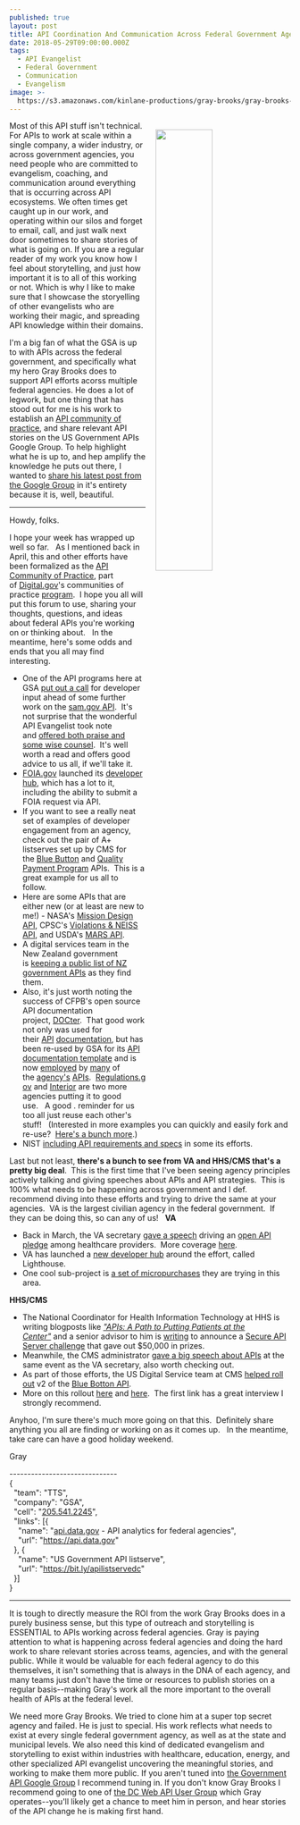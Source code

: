 ```yaml
---
published: true
layout: post
title: API Coordination And Communication Across Federal Government Agencies
date: 2018-05-29T09:00:00.000Z
tags:
  - API Evangelist
  - Federal Government
  - Communication
  - Evangelism
image: >-
  https://s3.amazonaws.com/kinlane-productions/gray-brooks/gray-brooks-microphone.jpg
---
```

<p><img src="{{ page.image }}" width="45%" align="right" style="padding: 15px;" /></p>Most of this API stuff isn't technical. For APIs to work at scale within a single company, a wider industry, or across government agencies, you need people who are committed to evangelism, coaching, and communication around everything that is occurring across API ecosystems. We often times get caught up in our work, and operating within our silos and forget to email, call, and just walk next door sometimes to share stories of what is going on. If you are a regular reader of my work you know how I feel about storytelling, and just how important it is to all of this working or not. Which is why I like to make sure that I showcase the storyelling of other evangelists who are working their magic, and spreading API knowledge within their domains.

I'm a big fan of what the GSA is up to with APIs across the federal government, and specifically what my hero Gray Brooks does to support API efforts acorss multiple federal agencies. He does a lot of legwork, but one thing that has stood out for me is his work to establish an [API community of practice](https://digital.gov/communities/apis/), and share relevant API stories on the US Government APIs Google Group. To help highlight what he is up to, and hep amplify the knowledge he puts out there, I wanted to [share his latest post from the Google Group](https://groups.google.com/forum/#!topic/us-government-apis/xQQvLajni08) in it's entirety because it is, well, beautiful.

-----

<p><span>Howdy, folks.&nbsp;&nbsp;</span></p>
<p>I hope your week has wrapped up well so far.&nbsp;&nbsp; As I mentioned back in April, this and other efforts have been formalized as the<span>&nbsp;</span><a href="https://digital.gov/communities/apis/">API Community of Practice</a>, part of<span>&nbsp;</span><a href="http://digital.gov/">Digital.gov</a>'s communities of practice<span>&nbsp;</span><a href="https://digital.gov/communities/">program</a>.&nbsp; I hope you all will put this forum to use, sharing your thoughts, questions, and ideas about federal APIs you're working on or thinking about.&nbsp;&nbsp; In the meantime, here's some odds and ends that you all may find interesting.&nbsp;&nbsp;</p>
<ul>
<li>One of the API programs here at GSA<span>&nbsp;</span><a href="https://www.nextgov.com/it-modernization/2018/05/gsa-needs-vendor-volunteers-test-fedbizopps-api/148136/">put out a call</a><span>&nbsp;</span>for developer input ahead of some further work on the<span>&nbsp;</span><a href="http://gsa.github.io/sam_api/sam/">sam.gov API</a>.&nbsp; It's not surprise that the wonderful API Evangelist took note and<span>&nbsp;</span><a href="https://apievangelist.com/2018/05/15/general-services-administration-gsa-needs-help-testing-their-fedbizopps-api/">offered both praise and some wise counsel</a>.&nbsp; It's well worth a read and offers good advice to us all, if we'll take it.&nbsp;</li>
<li><a href="http://foia.gov/">FOIA.gov</a><span>&nbsp;</span>launched its<span>&nbsp;</span><a href="https://www.foia.gov/developer/">developer hub</a>, which has a lot to it, including the ability to submit a FOIA request via API.&nbsp;&nbsp;</li>
<li>If you want to see a really neat set of examples of developer engagement from an agency, check out the pair of A+ listserves set up by CMS for the&nbsp;<a href="https://groups.google.com/forum/#!forum/developer-group-for-cms-blue-button-api">Blue Button</a>&nbsp;and&nbsp;<a href="https://groups.google.com/forum/#!forum/qpp-apis">Quality Payment Program</a>&nbsp;APIs.&nbsp; This is a great example for us all to follow.&nbsp;&nbsp;</li>
<li>Here are some APIs that are either new (or at least are new to me!) - NASA's&nbsp;<a href="https://ssd-api.jpl.nasa.gov/doc/mdesign.html">Mission Design API</a>,&nbsp;CPSC's<span>&nbsp;</span><a href="https://opendata.cpsc.gov/opendataApi/apidocs/api-guide">Violations &amp; NEISS API</a>, and USDA's<span>&nbsp;</span><a href="https://mymarketnews.ams.usda.gov/mars-api/getting-started">MARS API</a>.&nbsp;&nbsp;</li>
<li>A digital services team in the New Zealand government is<span>&nbsp;</span><a href="https://catalogue.data.govt.nz/dataset/apis-for-service-innovation">keeping a public list of NZ government APIs</a><span>&nbsp;</span>as they find them.&nbsp;&nbsp;</li>
<li>Also, it's just worth noting the success of CFPB's open source API documentation project,<span>&nbsp;</span><a href="http://cfpb.github.io/DOCter/">DOCter</a>.&nbsp; That good work not only was used for their<span>&nbsp;</span><a href="http://cfpb.github.io/api/ccdb/">API</a><span>&nbsp;</span><a href="http://cfpb.github.io/api/hmda/">documentation</a>, but has been re-used by GSA for its<span>&nbsp;</span><a href="https://gsa.github.io/api-documentation-template/api-docs/">API documentation template</a><span>&nbsp;</span>and is now<span>&nbsp;</span><a href="http://gsa.github.io/sam_api/sam/">employed</a><span>&nbsp;</span>by<span>&nbsp;</span><a href="http://gsa.github.io/eMuseum-API/">many</a><span>&nbsp;</span>of the<span>&nbsp;</span><a href="https://gsa.github.io/DSSAPIDocumentation/api-docs/">agency's</a><span>&nbsp;</span><a href="http://gsa.github.io/auctions_api/">APIs</a>.&nbsp;&nbsp;<a href="https://regulationsgov.github.io/developers/">Regulations.gov</a><span>&nbsp;</span>and<span>&nbsp;</span><a href="http://usinterior.github.io/doi-data-hub/pages/developers.html">Interior</a><span>&nbsp;</span>are two more agencies putting it to good use.&nbsp;&nbsp;&nbsp;A good . reminder for us too all just reuse each other's stuff!&nbsp; &nbsp;(Interested in more examples you can quickly and easily fork and re-use?&nbsp;&nbsp;<a href="https://api-all-the-x.18f.gov/pages/open_source_documentation/">Here's a bunch more</a>.)&nbsp;</li>
<li>NIST<span>&nbsp;</span><a href="https://www.nist.gov/sites/default/files/documents/2018/04/16/frvt_morph_api_v0.4.pdf">including API requirements and specs</a><span>&nbsp;</span>in some its efforts.&nbsp;&nbsp;</li>
</ul>
<p>Last but not least,<span>&nbsp;</span><strong>there's a bunch to see from VA and HHS/CMS that's a pretty big deal</strong>.&nbsp; This is the first time that I've been seeing agency principles actively talking and giving speeches about APIs and API strategies.&nbsp; This is 100% what needs to be happening across government and I def. recommend diving into these efforts and trying to drive the same at your agencies.&nbsp; VA is the largest civilian agency in the federal government.&nbsp; If they can be doing this, so can any of us!&nbsp;&nbsp; <strong>VA</strong></p>
<ul>
<li>Back in March, the VA secretary<span>&nbsp;</span><a href="https://www.va.gov/opa/pressrel/pressrelease.cfm?id=4022">gave a speech</a><span>&nbsp;</span>driving an<span>&nbsp;</span><a href="https://www.oit.va.gov/developer/pledge.cfm">open API pledge</a><span>&nbsp;</span>among healthcare providers.&nbsp; More coverage<span>&nbsp;</span><a href="https://www.healthcare-informatics.com/news-item/mobile/va-vows-join-api-movement?utm_source=feedburner&amp;utm_medium=feed&amp;utm_campaign=Feed%3A+healthcare-informatics+%28Healthcare+Informatics%29">here</a>.&nbsp;&nbsp;</li>
<li>VA has launched a<span>&nbsp;</span><a href="https://www.oit.va.gov/developer/">new developer hub</a><span>&nbsp;</span>around the effort, called Lighthouse.&nbsp;&nbsp;</li>
<li>One cool sub-project is<span>&nbsp;</span><a href="https://www.oit.va.gov/developer/micropurchasing/">a set of micropurchases</a><span>&nbsp;</span>they are trying in this area.&nbsp;&nbsp;</li>
</ul>
<p><strong>HHS/CMS</strong></p>
<ul>
<li>The&nbsp;National Coordinator for Health Information Technology at HHS is writing blogposts like<span>&nbsp;</span><em><a href="https://www.healthit.gov/buzz-blog/interoperability/apis-path-putting-patients-center/">"APIs: A Path to Putting Patients at the Center"</a>&nbsp;</em>and a senior advisor to him is<span>&nbsp;</span><a href="https://www.healthit.gov/buzz-blog/interoperability/get-ready-for-a-showdown/">writing</a><span>&nbsp;</span>to announce a<span>&nbsp;</span><a href="https://www.cccinnovationcenter.com/challenges/secure-api-server-showdown-challenge/">Secure API Server challenge</a><span>&nbsp;</span>that gave out $50,000 in prizes.&nbsp;&nbsp;</li>
<li>Meanwhile, the CMS administrator<span>&nbsp;</span><a href="http://www.healthcareitnews.com/news/seema-verma-rolls-out-new-cms-interoperability-initiatives-himss18">gave a big speech about APIs</a>&nbsp;at the same event as the VA secretary, also worth checking out.&nbsp;&nbsp;</li>
<li>As part of those efforts, the US Digital Service team at CMS<span>&nbsp;</span><a href="https://medium.com/the-u-s-digital-service/blue-button-api-c1b47ff8c464">helped roll out</a><span>&nbsp;</span>v2 of the<span>&nbsp;</span><a href="https://bluebutton.cms.gov/">Blue Botton API</a>.&nbsp;&nbsp;</li>
<li>More on this rollout<span>&nbsp;</span><a href="https://www.programmableweb.com/news/us-digital-service-launches-v2-blue-button-api-to-ease-flow-medicare-data/interview/2018/05/01">here</a>&nbsp;and&nbsp;<a href="https://www.fedscoop.com/embargoed-new-digital-service-team-cms-blue-button-2-0-medicare-claims-data-api/">here</a>.&nbsp; The first link has a great interview I strongly recommend.&nbsp;&nbsp;</li>
</ul>
<p>Anyhoo, I'm sure there's much more going on that this.&nbsp; Definitely share anything you all are finding or working on as it comes up.&nbsp;&nbsp; In the meantime, take care can have a good holiday weekend.&nbsp;&nbsp;</p>
<p>Gray&nbsp;</p>
<p>------------------------------ <br /><span>{</span><br /><span>&nbsp; "team": "TTS",</span><br /><span>&nbsp; "company": "GSA",</span><br /><span>&nbsp; "cell": "</span><a href="tel:205.541.2245">205.541.2245</a><span>",</span><br /><span>&nbsp; "links": [{</span><br /><span>&nbsp;&nbsp;&nbsp; "name": "<a href="http://api.data.gov/">api.data.gov</a><span>&nbsp;</span>- API analytics for federal agencies",</span><br /><span>&nbsp;&nbsp;&nbsp; "url": "</span><a href="https://api.data.gov/">https://api.data.gov</a><span>"</span><br /><span>&nbsp; }, {</span><br /><span>&nbsp;&nbsp;&nbsp; "name": "US Government&nbsp;</span><span>API</span><span>&nbsp;listserve",</span><br /><span>&nbsp;&nbsp;&nbsp; "url": "</span><a href="https://bit.ly/apilistservedc">https://bit.ly/apilistservedc</a><span>"</span><br /><span>&nbsp; }]</span><br /><span>}</span></p>

-----

It is tough to directly measure the ROI from the work Gray Brooks does in a purely business sense, but this type of outreach and storytelling is ESSENTIAL to APIs working across federal agencies. Gray is paying attention to what is happening across federal agencies and doing the hard work to share relevant stories across teams, agencies, and with the general public. While it would be valuable for each federal agency to do this themselves, it isn't something that is always in the DNA of each agency, and many teams just don't have the time or resources to publish stories on a regular basis--making Gray's work all the more important to the overall health of APIs at the federal level.

We need more Gray Brooks. We tried to clone him at a super top secret agency and failed. He is just to special. His work reflects what needs to exist at every single federal government agency, as well as at the state and municipal levels. We also need this kind of dedicated evangelism and storytelling to exist within industries with healthcare, education, energy, and other specialized API evangelist uncovering the meaningful stories, and working to make them more public. If you aren't tuned into [the Government API Google Group](https://groups.google.com/forum/#!forum/us-government-apis) I recommend tuning in. If you don't know Gray Brooks I recommend going to one of [the DC Web API User Group](https://www.meetup.com/DC-Web-API-User-Group/) which Gray operates--you'll likely get a chance to meet him in person, and hear stories of the API change he is making first hand.
